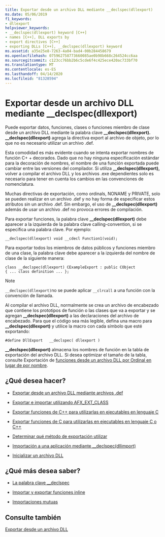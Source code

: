 ```yaml
---
title: Exportar desde un archivo DLL mediante __declspec(dllexport)
ms.date: 05/06/2019
f1_keywords:
- dllexport
helpviewer_keywords:
- __declspec(dllexport) keyword [C++]
- names [C++], DLL exports by
- export directives [C++]
- exporting DLLs [C++], __declspec(dllexport) keyword
ms.assetid: a35e25e8-7263-4a04-bad4-00b284458679
ms.openlocfilehash: 075962758773660085ae0b98b668c264524cc6aa
ms.sourcegitcommit: c123cc76bb2b6c5cde6f4c425ece420ac733bf70
ms.translationtype: MT
ms.contentlocale: es-ES
ms.lasthandoff: 04/14/2020
ms.locfileid: "81328594"
---
```

# <a name="exporting-from-a-dll-using-__declspecdllexport"></a>Exportar desde un archivo DLL mediante __declspec(dllexport)

Puede exportar datos, funciones, clases o funciones miembro de clase desde un archivo DLL mediante la palabra clave **__declspec(dllexport).** **__declspec(dllexport)** agrega la directiva export al archivo de objeto, por lo que no es necesario utilizar un archivo .def.

Esta comodidad es más evidente cuando se intenta exportar nombres de función C+ + decorados. Dado que no hay ninguna especificación estándar para la decoración de nombres, el nombre de una función exportada puede cambiar entre las versiones del compilador. Si utiliza **__declspec(dllexport),** volver a compilar el archivo DLL y los archivos .exe dependientes solo es necesario para tener en cuenta los cambios en las convenciones de nomenclatura.

Muchas directivas de exportación, como ordinals, NONAME y PRIVATE, solo se pueden realizar en un archivo .def y no hay forma de especificar estos atributos sin un archivo .def. Sin embargo, el uso de **__declspec(dllexport)** además de usar un archivo .def no provoca errores de compilación.

Para exportar funciones, la palabra clave **__declspec(dllexport)** debe aparecer a la izquierda de la palabra clave calling-convention, si se especifica una palabra clave. Por ejemplo:

```
__declspec(dllexport) void __cdecl Function1(void);
```

Para exportar todos los miembros de datos públicos y funciones miembro de una clase, la palabra clave debe aparecer a la izquierda del nombre de clase de la siguiente manera:

```
class __declspec(dllexport) CExampleExport : public CObject
{ ... class definition ... };
```

> [!NOTE]
> `__declspec(dllexport)`no se puede aplicar `__clrcall` a una función con la convención de llamada.

Al compilar el archivo DLL, normalmente se crea un archivo de encabezado que contiene los prototipos de función o las clases que va a exportar y se agregan **__declspec(dllexport)** a las declaraciones del archivo de encabezado. Para que el código sea más legible, defina una macro para **__declspec(dllexport)** y utilice la macro con cada símbolo que esté exportando:

```
#define DllExport   __declspec( dllexport )
```

**__declspec(dllexport)** almacena los nombres de función en la tabla de exportación del archivo DLL. Si desea optimizar el tamaño de la tabla, consulte Exportación de [funciones desde un archivo DLL por Ordinal en lugar de por nombre](exporting-functions-from-a-dll-by-ordinal-rather-than-by-name.md).

## <a name="what-do-you-want-to-do"></a>¿Qué desea hacer?

- [Exportar desde un archivo DLL mediante archivos .def](exporting-from-a-dll-using-def-files.md)

- [Exportar e importar utilizando AFX_EXT_CLASS](exporting-and-importing-using-afx-ext-class.md)

- [Exportar funciones de C++ para utilizarlas en ejecutables en lenguaje C](exporting-cpp-functions-for-use-in-c-language-executables.md)

- [Exportar funciones de C para utilizarlas en ejecutables en lenguaje C o C++](exporting-c-functions-for-use-in-c-or-cpp-language-executables.md)

- [Determinar qué método de exportación utilizar](determining-which-exporting-method-to-use.md)

- [Importación a una aplicación mediante __declspec(dllimport)](importing-into-an-application-using-declspec-dllimport.md)

- [Inicializar un archivo DLL](run-time-library-behavior.md#initializing-a-dll)

## <a name="what-do-you-want-to-know-more-about"></a>¿Qué más desea saber?

- [La palabra clave __declspec](../cpp/declspec.md)

- [Importar y exportar funciones inline](importing-and-exporting-inline-functions.md)

- [Importaciones mutuas](mutual-imports.md)

## <a name="see-also"></a>Consulte también

[Exportar desde un archivo DLL](exporting-from-a-dll.md)
